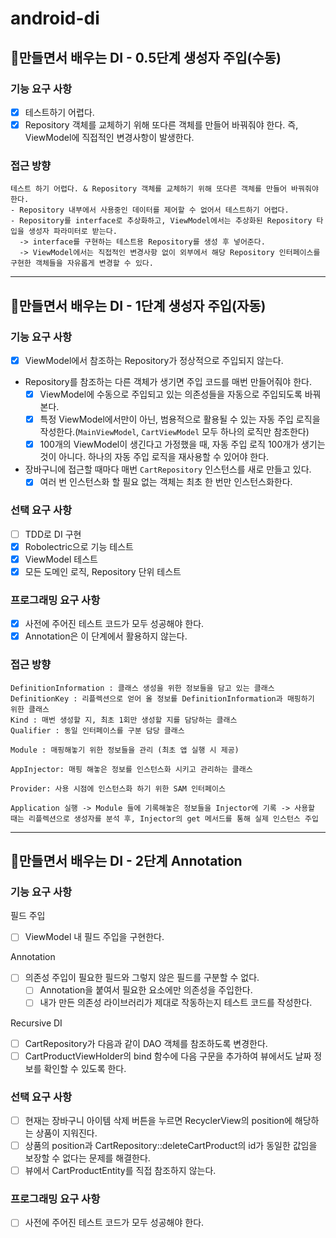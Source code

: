 # android-di

## 🚀만들면서 배우는 DI - 0.5단계 생성자 주입(수동)

### 기능 요구 사항

- [x] 테스트하기 어렵다.
- [x] Repository 객체를 교체하기 위해 또다른 객체를 만들어 바꿔줘야 한다. 즉, ViewModel에 직접적인 변경사항이 발생한다.

### 접근 방향

```
테스트 하기 어렵다. & Repository 객체를 교체하기 위해 또다른 객체를 만들어 바꿔줘야 한다.
- Repository 내부에서 사용중인 데이터를 제어할 수 없어서 테스트하기 어렵다.
- Repository를 interface로 추상화하고, ViewModel에서는 추상화된 Repository 타입을 생성자 파라미터로 받는다. 
  -> interface를 구현하는 테스트용 Repository를 생성 후 넣어준다.
  -> ViewModel에서는 직접적인 변경사항 없이 외부에서 해당 Repository 인터페이스를 구현한 객체들을 자유롭게 변경할 수 있다. 
```

---

## 🚀만들면서 배우는 DI - 1단계 생성자 주입(자동)

### 기능 요구 사항

- [x] ViewModel에서 참조하는 Repository가 정상적으로 주입되지 않는다.
- Repository를 참조하는 다른 객체가 생기면 주입 코드를 매번 만들어줘야 한다.
    - [x] ViewModel에 수동으로 주입되고 있는 의존성들을 자동으로 주입되도록 바꿔본다.
    - [x] 특정 ViewModel에서만이 아닌, 범용적으로 활용될 수 있는 자동 주입 로직을 작성한다.(`MainViewModel`, `CartViewModel` 모두
      하나의 로직만 참조한다)
    - [x] 100개의 ViewModel이 생긴다고 가정했을 때, 자동 주입 로직 100개가 생기는 것이 아니다. 하나의 자동 주입 로직을 재사용할 수 있어야 한다.
- 장바구니에 접근할 때마다 매번 `CartRepository` 인스턴스를 새로 만들고 있다.
    - [x] 여러 번 인스턴스화 할 필요 없는 객체는 최초 한 번만 인스턴스화한다.

### 선택 요구 사항

- [ ] TDD로 DI 구현
- [x] Robolectric으로 기능 테스트
- [x] ViewModel 테스트
- [x] 모든 도메인 로직, Repository 단위 테스트

### 프로그래밍 요구 사항

- [x] 사전에 주어진 테스트 코드가 모두 성공해야 한다.
- [x] Annotation은 이 단계에서 활용하지 않는다.

### 접근 방향

```
DefinitionInformation : 클래스 생성을 위한 정보들을 담고 있는 클래스
DefinitionKey : 리플렉션으로 얻어 올 정보를 DefinitionInformation과 매핑하기 위한 클래스 
Kind : 매번 생성할 지, 최초 1회만 생성할 지를 담당하는 클래스
Qualifier : 동일 인터페이스를 구분 담당 클래스

Module : 매핑해놓기 위한 정보들을 관리 (최초 앱 실행 시 제공)

AppInjector: 매핑 해놓은 정보를 인스턴스화 시키고 관리하는 클래스 

Provider: 사용 시점에 인스턴스화 하기 위한 SAM 인터페이스

Application 실행 -> Module 들에 기록해놓은 정보들을 Injector에 기록 -> 사용할 때는 리플렉션으로 생성자를 분석 후, Injector의 get 메서드를 통해 실제 인스턴스 주입 
```

---

## 🚀만들면서 배우는 DI - 2단계 Annotation

### 기능 요구 사항

필드 주입

- [ ] ViewModel 내 필드 주입을 구현한다.

Annotation

- [ ] 의존성 주입이 필요한 필드와 그렇지 않은 필드를 구분할 수 없다.
    - [ ] Annotation을 붙여서 필요한 요소에만 의존성을 주입한다.
    - [ ] 내가 만든 의존성 라이브러리가 제대로 작동하는지 테스트 코드를 작성한다.

Recursive DI

- [ ] CartRepository가 다음과 같이 DAO 객체를 참조하도록 변경한다.
- [ ] CartProductViewHolder의 bind 함수에 다음 구문을 추가하여 뷰에서도 날짜 정보를 확인할 수 있도록 한다.

### 선택 요구 사항

- [ ] 현재는 장바구니 아이템 삭제 버튼을 누르면 RecyclerView의 position에 해당하는 상품이 지워진다.
- [ ] 상품의 position과 CartRepository::deleteCartProduct의 id가 동일한 값임을 보장할 수 없다는 문제를 해결한다.
- [ ] 뷰에서 CartProductEntity를 직접 참조하지 않는다.

### 프로그래밍 요구 사항

- [ ] 사전에 주어진 테스트 코드가 모두 성공해야 한다.
